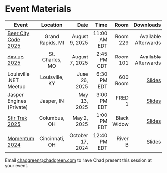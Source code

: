 # Event Materials

| Event                                                |     Location     |             Date |         Time |        Room |                                    Downloads |
| ---------------------------------------------------- | :--------------: | ---------------: | -----------: | ----------: | -------------------------------------------: |
| [Beer City Code 2025](https://www.beercitycode.com/) | Grand Rapids, MI |   August 9, 2025 | 11:00 AM EDT |    Room 229 |                         Available Afterwards |
| [dev up 2025](https://devupconf.org/)                | St. Charles, MO  |   August 7, 2025 |  2:45 PM CDT |    Room 101 |                         Available Afterwards |
| Louisville .NET Meetup                               |  Louisville, KY  |    June 26, 2025 |  6:30 PM EDT |    600 Room |    [Slides](NavigatingTheMaze-LouDotNet.pdf) |
| Jasper Engines (Private)                             |    Jasper, IN    |     May 13, 2025 |  3:00 PM EDT |      FRED 1 |        [Slides](NavigatingTheMaze-DEV03.pdf) |
| [Stir Trek 2025](https://stirtrek.com/)              |   Columbus, OH   |      May 2, 2025 |  1:00 PM EDT | Black Widow | [Slides](NavigatingTheMaze-StirTrek2025.pdf) |
| [Momentum 2024](https://momentumdevcon.com/)         |  Cincinnati, OH  | October 17, 2024 | 12:40 PM EDT |     River B | [Slides](NavigatingTheMaze-Momentum2024.pdf) |

Email [chadgreen@chadgreen.com](mailto:chadgreen@chadgreen.com?subject=Presentation%20Request:%20Presentation%20Title) to have Chad present this session at your event.
